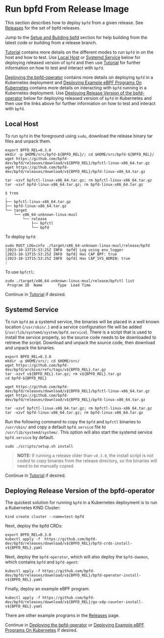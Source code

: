 # Run bpfd From Release Image

This section describes how to deploy `bpfd` from a given release.
See [Releases](https://github.com/bpfd-dev/bpfd/releases) for the set of bpfd
releases.

Jump to the [Setup and Building bpfd](./building-bpfd.md) section
for help building from the latest code or building from a release branch.

[Tutorial](./tutorial.md) contains more details on the different
modes to run `bpfd` in on the host and how to test.
Use [Local Host](#local-host) or [Systemd Service](#systemd-service)
below for deploying released version of `bpfd` and then use [Tutorial](./tutorial.md)
for further information on how to test and interact with `bpfd`. 

[Deploying the bpfd-operator](../developer-guide/operator-quick-start.md) contains
more details on deploying `bpfd` in a Kubernetes deployment and
[Deploying Example eBPF Programs On Kubernetes](./example-bpf-k8s.md) contains
more details on interacting with `bpfd` running in a Kubernetes deployment.
Use [Deploying Release Version of the bpfd-operator](#deploying-release-version-of-the-bpfd-operator)
below for deploying released version of `bpfd` in Kubernetes and then use the
links above for further information on how to test and interact with `bpfd`. 

## Local Host

To run `bpfd` in the foreground using `sudo`, download the release binary tar
files and unpack them.

```console
export BPFD_REL=0.3.0
mkdir -p $HOME/src/bpfd-${BPFD_REL}/; cd $HOME/src/bpfd-${BPFD_REL}/
wget https://github.com/bpfd-dev/bpfd/releases/download/v${BPFD_REL}/bpfctl-linux-x86_64.tar.gz
wget https://github.com/bpfd-dev/bpfd/releases/download/v${BPFD_REL}/bpfd-linux-x86_64.tar.gz

tar -xzvf bpfctl-linux-x86_64.tar.gz; rm bpfctl-linux-x86_64.tar.gz
tar -xzvf bpfd-linux-x86_64.tar.gz; rm bpfd-linux-x86_64.tar.gz

$ tree
.
├── bpfctl-linux-x86_64.tar.gz
├── bpfd-linux-x86_64.tar.gz
└── target
    └── x86_64-unknown-linux-musl
        └── release
            ├── bpfctl
            └── bpfd
```

To deploy `bpfd`:

```console
sudo RUST_LOG=info ./target/x86_64-unknown-linux-musl/release/bpfd 
[2023-10-13T15:53:25Z INFO  bpfd] Log using env_logger
[2023-10-13T15:53:25Z INFO  bpfd] Has CAP_BPF: true
[2023-10-13T15:53:25Z INFO  bpfd] Has CAP_SYS_ADMIN: true
:
```

To use `bpfctl`:

```console
sudo ./target/x86_64-unknown-linux-musl/release/bpfctl list
 Program ID  Name       Type  Load Time                
```

Continue in [Tutorial](./tutorial.md) if desired.

## Systemd Service

To run `bpfd` as a systemd service, the binaries will be placed in a well known location
(`/usr/sbin/.`) and a service configuration file will be added
(`/usr/lib/systemd/system/bpfd.service`).
There is a script that is used to install the service properly, so the source code needs
to be downloaded to retrieve the script.
Download and unpack the source code, then download and unpack the binaries.

```console
export BPFD_REL=0.3.0
mkdir -p $HOME/src/; cd $HOME/src/
wget https://github.com/bpfd-dev/bpfd/archive/refs/tags/v${BPFD_REL}.tar.gz
tar -xzvf v${BPFD_REL}.tar.gz; rm v${BPFD_REL}.tar.gz
cd bpfd-${BPFD_REL}

wget https://github.com/bpfd-dev/bpfd/releases/download/v${BPFD_REL}/bpfctl-linux-x86_64.tar.gz
wget https://github.com/bpfd-dev/bpfd/releases/download/v${BPFD_REL}/bpfd-linux-x86_64.tar.gz

tar -xzvf bpfctl-linux-x86_64.tar.gz; rm bpfctl-linux-x86_64.tar.gz
tar -xzvf bpfd-linux-x86_64.tar.gz; rm bpfd-linux-x86_64.tar.gz
```

Run the following command to copy the `bpfd` and `bpfctl` binaries to `/usr/sbin/` and copy a
default `bpfd.service` file to `/usr/lib/systemd/system/`.
This option will also start the systemd service `bpfd.service` by default.

```console
sudo ./scripts/setup.sh install
```

> **NOTE:** If running a release older than `v0.3.0`, the install script is not coded to copy
binaries from the release directory, so the binaries will need to be manually copied.

Continue in [Tutorial](./tutorial.md) if desired.

## Deploying Release Version of the bpfd-operator

The quickest solution for running `bpfd` in a Kubernetes deployment is to run a
Kubernetes KIND Cluster:

```console
kind create cluster --name=test-bpfd
```

Next, deploy the bpfd CRDs:

```console
export BPFD_REL=0.3.0
kubectl apply -f  https://github.com/bpfd-dev/bpfd/releases/download/v${BPFD_REL}/bpfd-crds-install-v${BPFD_REL}.yaml
```

Next, deploy the `bpfd-operator`, which will also deploy the `bpfd-daemon`, which contains `bpfd` and `bpfd-agent`:

```console
kubectl apply -f https://github.com/bpfd-dev/bpfd/releases/download/v${BPFD_REL}/bpfd-operator-install-v${BPFD_REL}.yaml
```

Finally, deploy an example eBPF program.

```console
kubectl apply -f https://github.com/bpfd-dev/bpfd/releases/download/v${BPFD_REL}/go-xdp-counter-install-v${BPFD_REL}.yaml
```

There are other example programs in the [Releases](https://github.com/bpfd-dev/bpfd/releases)
page.

Continue in [Deploying the bpfd-operator](../developer-guide/operator-quick-start.md) or
[Deploying Example eBPF Programs On Kubernetes](./example-bpf-k8s.md) if desired.
